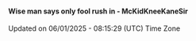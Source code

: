 #### Wise man says only fool rush in - McKidKneeKaneSir
Updated on 06/01/2025 - 08:15:29 (UTC) Time Zone
